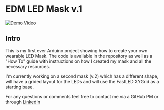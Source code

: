 <h1>EDM LED Mask v.1</h1>

[![Demo Video](https://www.youtube.com/watch?v=6oLbpdlQPVQ&list=UUB_j79pnrFrr1qVLzhVxxCw&index=1)](https://imgur.com/gsdOJ6r.jpg)


<h2>Intro</h2>

This is my first ever Arduino project showing how to create your own wearable LED Mask. The code is available in the repository as well as a "How To" guide with instructions on how I created my mask and all the necessary resources.

I'm currently working on a second mask (v.2) which has a different shape, will have a grided layout for the LEDs and will use the FastLED XYGrid as a starting base.

For any questions or comments feel free to contact me via a GitHub PM or through [LinkedIn](https://www.linkedin.com/in/tom-lerner-40417855/)

